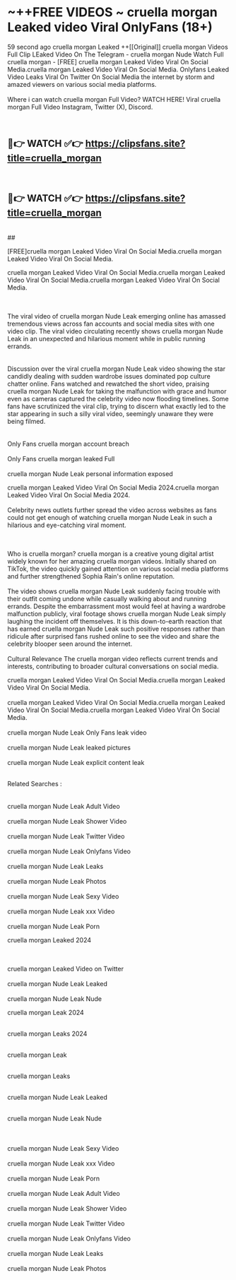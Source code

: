 # ~++FREE VIDEOS ~ cruella morgan Leaked video Viral OnlyFans (18+)<br>


59 second ago cruella morgan Leaked ++[[Original]] cruella morgan Videos Full Clip LEaked Video On The Telegram  - cruella morgan Nude  Watch Full cruella morgan - [FREE] cruella morgan Leaked Video Viral On Social Media.cruella morgan Leaked Video Viral On Social Media.   Onlyfans Leaked Video Leaks Viral On Twitter On Social Media the internet by storm and amazed viewers on various social media platforms. <br><br>
Where i can watch cruella morgan Full Video? WATCH HERE! Viral cruella morgan Full Video Instagram, Twitter (X), Discord. <br>


 <br>

##  🔴👉 WATCH ✅👉  <a href="https://clipsfans.site?title=cruella_morgan&ref=git">https://clipsfans.site?title=cruella_morgan</a> <br>
  <br>

##  🔴👉 WATCH ✅👉  <a href="https://clipsfans.site?title=cruella_morgan&ref=git">https://clipsfans.site?title=cruella_morgan</a> <br>
  <br>
  ##



[FREE]cruella morgan Leaked Video Viral On Social Media.cruella morgan Leaked Video Viral On Social Media. <br>

cruella morgan Leaked Video Viral On Social Media.cruella morgan Leaked Video Viral On Social Media.cruella morgan Leaked Video Viral On Social Media. <br>


  <br>

  <br>
The viral video of cruella morgan Nude Leak emerging online has amassed tremendous views across fan accounts and social media sites with one video clip. The viral video circulating recently shows cruella morgan Nude Leak in an unexpected and hilarious moment while in public running errands.<br>
<br>


<br>
Discussion over the viral cruella morgan Nude Leak video showing the star candidly dealing with sudden wardrobe issues dominated pop culture chatter online. Fans watched and rewatched the short video, praising cruella morgan Nude Leak for taking the malfunction with grace and humor even as cameras captured the celebrity video now flooding timelines. Some fans have scrutinized the viral clip, trying to discern what exactly led to the star appearing in such a silly viral video, seemingly unaware they were being filmed.<br>
<br>
<br> 
Only Fans cruella morgan account breach<br>
<br>
Only Fans cruella morgan leaked Full <br>
<br>
cruella morgan Nude Leak personal information exposed<br>

cruella morgan Leaked Video Viral On Social Media 2024.cruella morgan Leaked Video Viral On Social Media 2024. <br>
<br>
Celebrity news outlets further spread the video across websites as fans could not get enough of watching cruella morgan Nude Leak in such a hilarious and eye-catching viral moment.<br>
<br>

<br>
Who is cruella morgan? cruella morgan is a creative young digital artist widely known for her amazing cruella morgan videos. Initially shared on TikTok, the video quickly gained attention on various social media platforms and further strengthened Sophia Rain's online reputation.<br>
<br>
The video shows cruella morgan Nude Leak suddenly facing trouble with their outfit coming undone while casually walking about and running errands. Despite the embarrassment most would feel at having a wardrobe malfunction publicly, viral footage shows cruella morgan Nude Leak simply laughing the incident off themselves. It is this down-to-earth reaction that has earned cruella morgan Nude Leak such positive responses rather than ridicule after surprised fans rushed online to see the video and share the celebrity blooper seen around the internet.<br>
<br>
Cultural Relevance The cruella morgan video reflects current trends and interests, contributing to broader cultural conversations on social media.<br>

cruella morgan Leaked Video Viral On Social Media.cruella morgan Leaked Video Viral On Social Media.<br>
<br>
cruella morgan Leaked Video Viral On Social Media.cruella morgan Leaked Video Viral On Social Media.cruella morgan Leaked Video Viral On Social Media.<br>
<br>
cruella morgan Nude Leak Only Fans leak video<br>
<br>
cruella morgan Nude Leak leaked pictures<br>
<br>
cruella morgan Nude Leak explicit content leak<br>


<br>
Related Searches :<br>
<br>

<br>
cruella morgan Nude Leak Adult Video<br>
<br>
cruella morgan Nude Leak Shower Video<br>
<br>
cruella morgan Nude Leak Twitter Video<br>
<br>
cruella morgan Nude Leak Onlyfans Video<br>
<br>
cruella morgan Nude Leak Leaks<br>
<br>
cruella morgan Nude Leak Photos<br>

<br>
cruella morgan Nude Leak Sexy Video<br>
<br>
cruella morgan Nude Leak xxx Video<br>
<br>
cruella morgan Nude Leak Porn<br>

cruella morgan  Leaked 2024 <br> <br>
<br>

cruella morgan Leaked Video on Twitter <br>
<br>
cruella morgan Nude Leak Leaked<br>
<br>
cruella morgan Nude Leak Nude<br>


cruella morgan  Leak 2024 <br> <br>



cruella morgan  Leaks 2024 <br> <br>



 
cruella morgan  Leak<br> <br>



cruella morgan  Leaks<br> <br>


cruella morgan Nude Leak Leaked<br> <br>

cruella morgan Nude Leak Nude<br> <br>
<br> <br>
cruella morgan Nude Leak Sexy Video
<br> <br>
cruella morgan Nude Leak xxx Video
<br> <br>
cruella morgan Nude Leak Porn
<br> <br>
cruella morgan Nude Leak Adult Video
<br> <br>
cruella morgan Nude Leak Shower Video
<br> <br>
cruella morgan Nude Leak Twitter Video
<br> <br>
cruella morgan Nude Leak Onlyfans Video
<br> <br>
cruella morgan Nude Leak Leaks
<br> <br>
cruella morgan Nude Leak Photos






</p>




 



</p>










